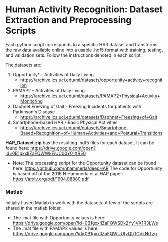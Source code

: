 # Human Activity Recognition: Dataset Extraction and Preprocessing Scripts

Each python script corresponds to a specific HAR dataset and transforms the raw data available online into a usable .hdf5 format with training, testing, and validation sets. Follow the instructions denoted in each script.

The datasets are:
1. Opportunity* - Activities of Daily Living
    * https://archive.ics.uci.edu/ml/datasets/opportunity+activity+recognition
2. PAMAP2 - Activities of Daily Living
    * https://archive.ics.uci.edu/ml/datasets/PAMAP2+Physical+Activity+Monitoring
3. Daphnet Freezing of Gait - Freezing Incidents for patients with Parkinson's Disease
    * https://archive.ics.uci.edu/ml/datasets/Daphnet+Freezing+of+Gait
4. Smartphone-based HAR - Basic Physical Activities
    * https://archive.ics.uci.edu/ml/datasets/Smartphone-Based+Recognition+of+Human+Activities+and+Postural+Transitions

**HAR_Dataset.zip** has the resulting .hdf5 files for each dataset. It can be found here: https://drive.google.com/open?id=0B1gxxIIZaFQWWkFiUC00Y01XRE0

* Note: The processing script for the Opportunity dataset can be found here: https://github.com/nhammerla/deepHAR
The code for Opportunity is based off of the 2016 N Hammerla et al HAR paper: https://arxiv.org/pdf/1604.08880.pdf

### Matlab
Initially I used Matlab to work with the datasets. A few of the scripts are shared in the matlab folder.
- The .mat file with Opportunity values is here: https://drive.google.com/open?id=0B1gxxIIZaFQWSDk2Yy1VX1R3LWs
- The .mat file with PAMAP2 values is here: https://drive.google.com/open?id=0B1gxxIIZaFQWUUtyQU1CVkNiTzg
